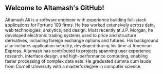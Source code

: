 ## Welcome to Altamash's GitHub!

Altamash Ali is a software engineer with experience building full-stack applications for Fortune 100 firms. He has worked extensively across data, web technologies, analytics, and design. Most recently at J.P. Morgan, he developed electronic trading systems used to price and structure derivatives, including foreign exchange options and futures. His background also includes application security, developed during his time at American Express. Altamash has contributed to projects spanning user experience research, interface design, and high-performance computing, enabling faster processing of complex data sets. He graduated summa cum laude from Cornell University with a master’s degree in computer science.
